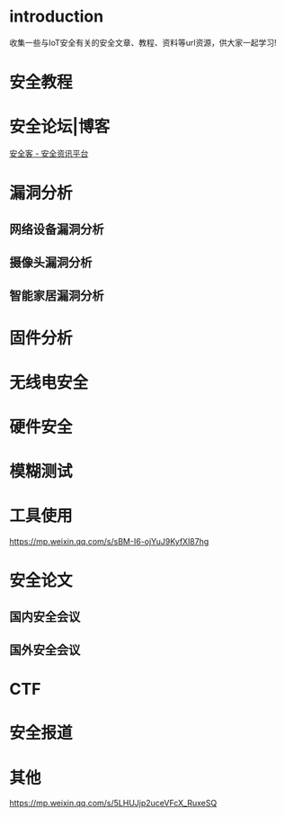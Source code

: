 # introduction

收集一些与IoT安全有关的安全文章、教程、资料等url资源，供大家一起学习!

# 安全教程
# 安全论坛|博客
[安全客 - 安全资讯平台](http://anquanke.com)

# 漏洞分析
## 网络设备漏洞分析
## 摄像头漏洞分析
## 智能家居漏洞分析

# 固件分析
# 无线电安全
# 硬件安全
# 模糊测试
# 工具使用
https://mp.weixin.qq.com/s/sBM-I6-ojYuJ9KyfXl87hg

# 安全论文
## 国内安全会议
## 国外安全会议
# CTF
# 安全报道
# 其他

https://mp.weixin.qq.com/s/5LHUJjp2uceVFcX_RuxeSQ

